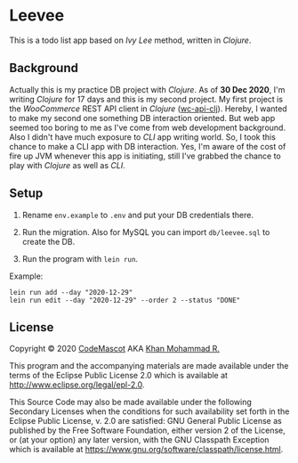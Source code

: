 # Leevee 
This is a todo list app based on *Ivy Lee* method, written in *Clojure*.

## Background
Actually this is my practice DB project with *Clojure*. As of **30 Dec 2020**, I'm writing *Clojure* for 17 days and this is my second project. My first project is the *WooCommerce* REST API client in *Clojure* ([wc-api-clj](https://github.com/codemascot/wc-api-clj)). Hereby, I wanted to make my second one something DB interaction oriented. But web app seemed too boring to me as I've come from web development background. Also I didn't have much exposure to *CLI* app writing world. So, I took this chance to make a CLI app with DB interaction. Yes, I'm aware of the cost of fire up JVM whenever this app is initiating, still I've grabbed the chance to play with *Clojure* as well as *CLI*.

## Setup

1. Rename `env.example` to `.env` and put your DB credentials there.

2. Run the migration. Also for MySQL you can import `db/leevee.sql` to create the DB.

3. Run the program with `lein run`.

Example: 
```
lein run add --day "2020-12-29"
lein run edit --day "2020-12-29" --order 2 --status "DONE"
```

## License

Copyright © 2020 [CodeMascot](https://www.codemascot.com/) AKA [Khan Mohammad R.](https://www.codemascot.com/)

This program and the accompanying materials are made available under the
terms of the Eclipse Public License 2.0 which is available at
http://www.eclipse.org/legal/epl-2.0.

This Source Code may also be made available under the following Secondary
Licenses when the conditions for such availability set forth in the Eclipse
Public License, v. 2.0 are satisfied: GNU General Public License as published by
the Free Software Foundation, either version 2 of the License, or (at your
option) any later version, with the GNU Classpath Exception which is available
at https://www.gnu.org/software/classpath/license.html.

